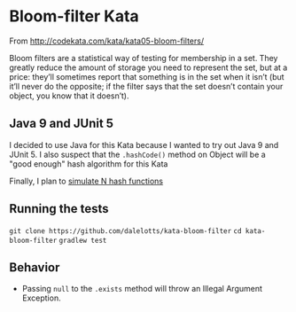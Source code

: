 # Bloom-filter Kata

From http://codekata.com/kata/kata05-bloom-filters/

Bloom filters are a statistical way of testing for membership in a set. They greatly reduce the amount of storage you 
need to represent the set, but at a price: they’ll sometimes report that something is in the set when it isn’t 
(but it’ll never do the opposite; if the filter says that the set doesn’t contain your object, you know that it doesn’t).

## Java 9 and JUnit 5

I decided to use Java for this Kata because I wanted to try out Java 9 and JUnit 5. 
I also suspect that the `.hashCode()` method on Object will be a "good enough" hash algorithm for this Kata 

Finally, I plan to [simulate N hash functions](http://willwhim.wpengine.com/2011/09/03/producing-n-hash-functions-by-hashing-only-once/) 

## Running the tests

`git clone https://github.com/dalelotts/kata-bloom-filter`
`cd kata-bloom-filter`
`gradlew test`

## Behavior

- Passing `null` to the `.exists` method will throw an Illegal Argument Exception.
